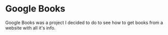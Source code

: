 # Google Books

Google Books was a project I decided to do to see how to get books from a website with all it's info.

